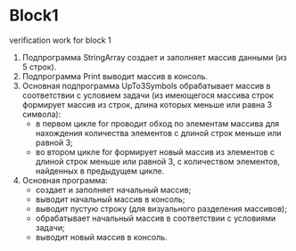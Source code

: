 # Block1
verification work for block 1

1. Подпрограмма StringArray создает и заполняет массив данными (из 5 строк).
2. Подпрограмма Print выводит массив в консоль.
3. Основная подпрограмма UpTo3Symbols обрабатывает массив в соответствии с условием задачи (из имеющегося массива строк формирует массив из строк, длина которых меньше или равна 3 символа):
    - в первом цикле for проводит обход по элементам массива для нахождения количества элементов с длиной строк меньше или равной 3;
    - во втором цикле for формирует новый массив из элементов с длиной строк меньше или равной 3, с количеством элементов, найденных в предыдущем цикле.
4. Основная программа:
    - создает и заполняет начальный массив;
    - выводит начальный массив в консоль;
    - выводит пустую строку (для визуального разделения массивов);
    - обрабатывает начальный массив в соответствии с условиями задачи;
    - выводит новый массив в консоль.